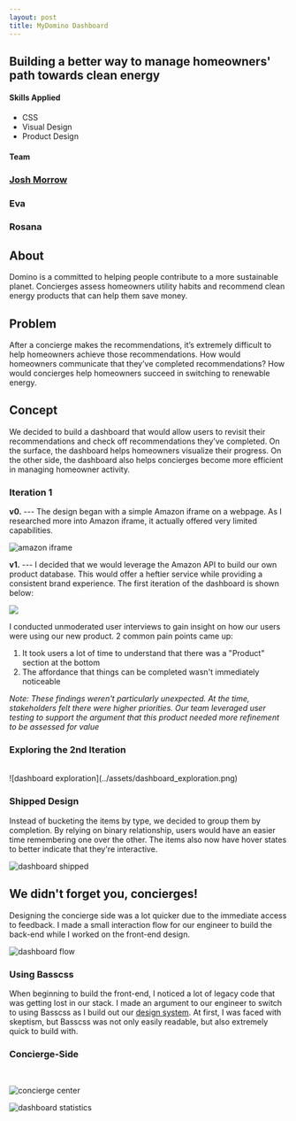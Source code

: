 ```yaml
---
layout: post
title: MyDomino Dashboard
---
```


## Building a better way to manage homeowners' path towards clean energy



<div class="col col-6 mt4">
<h4>Skills Applied</h4>
<ul class="list-reset h3 mt0">
<li>CSS</li>
<li>Visual Design</li>
<li>Product Design</li>
</ul>
</div>

<div class="col col-6 mt4">
  <h4>Team</h4>
  <h3 class="mt0 h3 regular"><a href="http://github.com/jcmorrow" target="_blank" class="link">Josh Morrow</a></h3>
  <h3 class="mt0 h3 regular">Eva</h3>
  <h3 class="mt0 h3 regular">Rosana</h3>
</div>
<div class="clearfix"></div>


## About
Domino is a committed to helping people contribute to a more sustainable planet.
Concierges assess homeowners utility habits and recommend clean energy products that can help them save money.

## Problem

After a concierge makes the recommendations, it’s extremely difficult to help homeowners achieve those recommendations. How would homeowners communicate that they’ve completed recommendations? How would concierges help homeowners succeed in switching to renewable energy.

## Concept

We decided to build a dashboard that would allow users to revisit their recommendations and check off recommendations they’ve completed. On the surface, the dashboard helps homeowners visualize their progress. On the other side, the dashboard also helps concierges become more efficient in managing homeowner activity.


### Iteration 1

**v0.** --- The design began with a simple Amazon iframe on a webpage. As I researched more into Amazon iframe, it actually offered very limited capabilities.

![amazon iframe](../assets/dashboard_amazon.png)

**v1.** --- I decided that we would leverage the Amazon API to build our own product database. This would offer a heftier service while providing a consistent brand experience. The first iteration of the dashboard is shown below:

<div class="img-overflow mb2">
<img src= "../assets/dashboard_first.png">
</div>


I conducted unmoderated user interviews to gain insight on how our users were using our new product. 2 common pain points came up:

1. It took users a lot of time to understand that there was a "Product" section at the bottom
2. The affordance that things can be completed wasn't immediately noticeable

*Note: These findings weren't particularly unexpected. At the time, stakeholders felt there were higher priorities. Our team leveraged user testing to support the argument that this product needed more refinement to be assessed for value*

### Exploring the 2nd Iteration
<br/>
![dashboard exploration](../assets/dashboard_exploration.png)


### Shipped Design
Instead of bucketing the items by type, we decided to group them by completion. By relying on binary relationship, users would have an easier time remembering one over the other. The items also now have hover states to better indicate that they're interactive.

![dashboard shipped](../assets/dashboard_shipped.png)

## We didn't forget you, concierges!

Designing the concierge side was a lot quicker due to the immediate access to feedback. I made a small interaction flow for our engineer to build the back-end while I worked on the front-end design.

![dashboard flow](../assets/dashboard_flow.png)

### Using Basscss

When beginning to build the front-end, I noticed a lot of legacy code that was getting lost in our stack. I made an argument to our engineer to switch to using Basscss as I build out our <a href="https://dribbble.com/shots/2549235-MyDomino-Design-System-1a" target="_blank" class="link">design system</a>. At first, I was faced with skeptism, but Basscss was not only  easily readable, but also extremely quick to build with.

### Concierge-Side
<br/>

![concierge center](../assets/concierge_center.png)

![dashboard statistics](../assets/mydomino_statistics.png)
